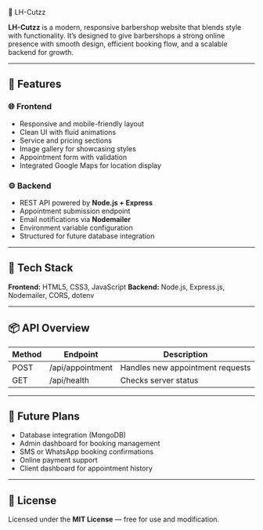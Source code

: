 💈 LH-Cutzz

**LH-Cutzz** is a modern, responsive barbershop website that blends style with functionality.
It’s designed to give barbershops a strong online presence with smooth design, efficient booking flow, and a scalable backend for growth.

---

## 🚀 Features

### 🌐 Frontend

* Responsive and mobile-friendly layout
* Clean UI with fluid animations
* Service and pricing sections
* Image gallery for showcasing styles
* Appointment form with validation
* Integrated Google Maps for location display

### ⚙️ Backend

* REST API powered by **Node.js + Express**
* Appointment submission endpoint
* Email notifications via **Nodemailer**
* Environment variable configuration
* Structured for future database integration

---

## 🧠 Tech Stack

**Frontend:** HTML5, CSS3, JavaScript
**Backend:** Node.js, Express.js, Nodemailer, CORS, dotenv

---

## 📦 API Overview

| Method | Endpoint         | Description                      |
| ------ | ---------------- | -------------------------------- |
| POST   | /api/appointment | Handles new appointment requests |
| GET    | /api/health      | Checks server status             |

---

## 🧩 Future Plans

* Database integration (MongoDB)
* Admin dashboard for booking management
* SMS or WhatsApp booking confirmations
* Online payment support
* Client dashboard for appointment history

---

## 📜 License

Licensed under the **MIT License** — free for use and modification.

